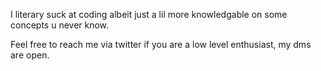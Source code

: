 I literary suck at coding albeit just a lil more knowledgable on some concepts u never know.

Feel free to reach me via twitter if you are a low level enthusiast, my dms are open.
